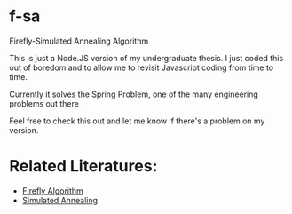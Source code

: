 # f-sa
Firefly-Simulated Annealing Algorithm

This is just a Node.JS version of my undergraduate thesis. I just coded this out of boredom and to allow me to revisit Javascript coding from time to time.

Currently it solves the Spring Problem, one of the many engineering problems out there

Feel free to check this out and let me know if there's a problem on my version.

# Related Literatures:

* [Firefly Algorithm](https://en.wikipedia.org/wiki/Firefly_algorithm)
* [Simulated Annealing](https://en.wikipedia.org/wiki/Simulated_annealing)
